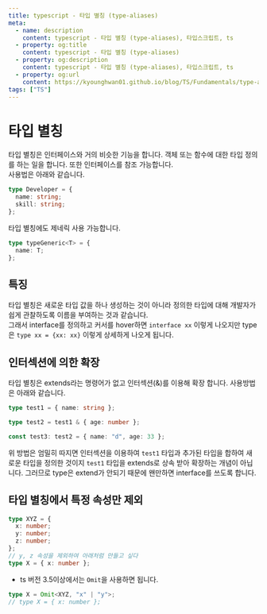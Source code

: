 ```yaml
---
title: typescript - 타입 별칭 (type-aliases)
meta:
  - name: description
    content: typescript - 타입 별칭 (type-aliases), 타입스크립트, ts
  - property: og:title
    content: typescript - 타입 별칭 (type-aliases)
  - property: og:description
    content: typescript - 타입 별칭 (type-aliases), 타입스크립트, ts
  - property: og:url
    content: https://kyounghwan01.github.io/blog/TS/Fundamentals/type-aliases/
tags: ["TS"]
---
```


# 타입 별칭

타입 별칭은 인터페이스와 거의 비슷한 기능을 합니다. 객체 또는 함수에 대한 타입 정의를 하는 일을 합니다. 또한 인터페이스를 참조 가능합니다. <br>
사용법은 아래와 같습니다.

```ts
type Developer = {
  name: string;
  skill: string;
};
```

타입 별칭에도 제네릭 사용 가능합니다.

```ts
type typeGeneric<T> = {
  name: T;
};
```

## 특징

타입 별칭은 새로운 타입 값을 하나 생성하는 것이 아니라 정의한 타입에 대해 개발자가 쉽게 관찰하도록 이름을 부여하는 것과 같습니다. <br> 그래서 interface를 정의하고 커서를 hover하면 `interface xx` 이렇게 나오지만 type은 `type xx = {xx: xx}` 이렇게 상세하게 나오게 됩니다.

## 인터섹션에 의한 확장

타입 별칭은 extends라는 명령어가 없고 인터섹션(&)를 이용해 확장 합니다. 사용방법은 아래와 같습니다.

```ts
type test1 = { name: string };

type test2 = test1 & { age: number };

const test3: test2 = { name: "d", age: 33 };
```

위 방법은 엄밀히 따지면 인터섹션을 이용하여 `test1` 타입과 추가된 타입을 합하여 새로운 타입을 정의한 것이지 `test1` 타입을 extends로 상속 받아 확장하는 개념이 아닙니다. 그러므로 type은 extend가 안되기 때문에 왠만하면 interface를 쓰도록 합니다.

## 타입 별칭에서 특정 속성만 제외

```ts
type XYZ = {
  x: number;
  y: number;
  z: number;
};
// y, z 속성을 제외하여 아래처럼 만들고 싶다
type X = { x: number };
```

- ts 버전 3.5이상에서는 `Omit`을 사용하면 됩니다.

```ts
type X = Omit<XYZ, "x" | "y">;
// type X = { x: number };
```

<TagLinks />

<Comment />
